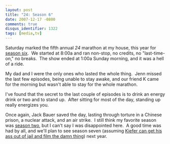 ```yaml
---
layout: post
title: "24: Season 6"
date: 2007-12-17 -0800
comments: true
disqus_identifier: 1322
tags: [media,tv]
---
```

Saturday marked the fifth annual *24* marathon at my house, this year
for [season
six](http://www.amazon.com/gp/product/B000MR8W92?ie=UTF8&tag=mhsvortex&linkCode=as2&camp=1789&creative=9325&creativeASIN=B000MR8W92). 
We started at 8:00a and ran non-stop, no credits, no "last-time-on," no
breaks.  The show ended at 1:00a Sunday morning, and it was a hell of a
ride.

My dad and I were the only ones who lasted the whole thing.  Jenn missed
the last few episodes, being unable to stay awake, and our friend K came
for the morning but wasn't able to stay for the whole marathon.

I've found that the secret to the last couple of episodes is to drink an
energy drink or two and to stand up.  After sitting for most of the day,
standing up really energizes you.

Once again, Jack Bauer saved the day, lasting through torture in a
Chinese prison, a nuclear attack, and an air strike.  I still think my
favorite season was [season
two](http://www.amazon.com/gp/product/B00008YGRU?ie=UTF8&tag=mhsvortex&linkCode=as2&camp=1789&creative=9325&creativeASIN=B00008YGRU),
but I can't say I was disappointed here.  A good time was had by all,
and we'll plan to see season seven (assuming [Kiefer can get his ass out
of jail and film the damn
thing](http://www.hollywoodreporter.com/hr/content_display/news/e3ic81707e04a7d9217d3228c4ff3af8ad9))
next year.

